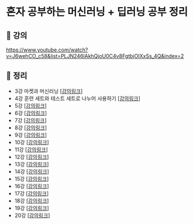 # 혼자 공부하는 머신러닝 + 딥러닝 공부 정리
## 📖 강의
https://www.youtube.com/watch?v=J6wehCO_c58&list=PLJN246lAkhQjoU0C4v8FgtbjOIXxSs_4Q&index=2

## 📝 정리
- 3강 마켓과 머신러닝 [[강의링크](https://www.youtube.com/watch?v=GOCVVSMeIf8&list=PLJN246lAkhQjoU0C4v8FgtbjOIXxSs_4Q&index=3)]
- 4강 훈련 세트와 테스트 세트로 나누어 사용하기  [[강의링크](https://www.youtube.com/watch?v=o9kGDpZbmx0&list=PLJN246lAkhQjoU0C4v8FgtbjOIXxSs_4Q&index=4)]
- 5강  [[강의링크]()]
- 6강  [[강의링크]()]
- 7강  [[강의링크]()]
- 8강  [[강의링크]()]
- 9강  [[강의링크]()]
- 10강  [[강의링크]()]
- 11강  [[강의링크]()]
- 12강  [[강의링크]()]
- 13강  [[강의링크]()]
- 14강  [[강의링크]()]
- 15강  [[강의링크]()]
- 16강  [[강의링크]()]
- 17강  [[강의링크]()]
- 18강  [[강의링크]()]
- 19강  [[강의링크]()]
- 20강  [[강의링크]()]
